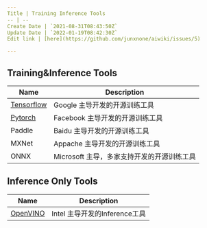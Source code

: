 ```yaml
---
Title | Training Inference Tools
-- | --
Create Date | `2021-08-31T08:43:50Z`
Update Date | `2022-01-19T08:42:30Z`
Edit link | [here](https://github.com/junxnone/aiwiki/issues/5)

---
```

## Training&Inference Tools

Name | Description
-- | --
[Tensorflow](/Tensorflow ) | Google 主导开发的开源训练工具
[Pytorch](/Pytorch) | Facebook 主导开发的开源训练工具
Paddle | Baidu 主导开发的开源训练工具
MXNet | Appache 主导开发的开源训练工具
ONNX  | Microsoft 主导，多家支持开发的开源训练工具

## Inference Only Tools
Name | Description
-- | --
[OpenVINO](/OpenVINO) | Intel 主导开发的Inference工具

